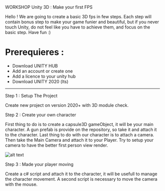 WORKSHOP Unity 3D : Make your first FPS

Hello ! 
We are going to create a basic 3D fps in few steps. 
Each step will contain bonus step to make your game funier and beautiful, but if you never touch Unity, do not feel like
you have to achieve them, and focus on the basic step.
Have fun :)

# Prerequieres :
* Download UNITY HUB
* Add an account or create one
* Add a licence to your unity hub
* Download UNITY 2020 (lts)

___________________________________

Step 1 : Setup The Project

Create new project on version 2020+ with 3D module check.

Step 2 : Create your own character

First thing to do is to create a capsule3D gameObject, it will be your main character.
A gun prefab is provide on the repository, so take it and attach it to the character.
Last thing to do with our character is to attach a camera. Then take the Main Camera and attach it to your Player.
Try to setup your camera to have the better first person view render. 

![alt text](https://github.com/tomasit/Workshop_Unity3D/RdmeImg/simpleCharacter.png) 


Step 3 : Made your player moving

Create a c# script and attach it to the character, it will be usefull to manage the character movement.
A second script is necessary to move the camera with the mouse.

